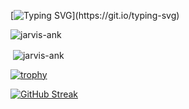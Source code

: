 [![Typing SVG](https://readme-typing-svg.herokuapp.com?font=Oleo+Script+Swash+Caps&size=35&color=C1D400&center=true&vCenter=true&width=1000&height=100&lines=Hi+;I'm+Aswin;Here+you+may+find+something+usefull+to+work+with.)](https://git.io/typing-svg)

<p align="left"> <img src="https://komarev.com/ghpvc/?username=jarvis-ank&label=Profile%20views&color=00ff00&style=flat" alt="jarvis-ank" /> </p>


<p>&nbsp;<img align="center" src="https://github-readme-stats.vercel.app/api?username=jarvis-ank&show_icons=true&locale=en" alt="jarvis-ank" /></p>

[![trophy](https://github-profile-trophy.vercel.app/?username=ryo-ma&theme=darkhub)](https://github.com/Jarvis-Ank/github-profile-trophy)

[![GitHub Streak](https://github-readme-streak-stats.herokuapp.com/?user=Jarvis-Ank&theme=chartreuse-dark)](https://git.io/streak-stats)
